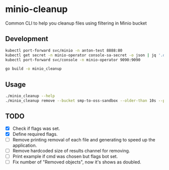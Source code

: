 # minio-cleanup

Common CLI to help you cleanup files using filtering in Minio bucket

## Development
```bash
kubectl port-forward svc/minio -n anton-test 8888:80
kubectl get secret -n minio-operator console-sa-secret -o json | jq '.data.token' -r | base64 -d
kubectl port-forward svc/console -n minio-operator 9090:9090
```

```bash
go build -o minio_cleanup
```

## Usage
```bash
./minio_cleanup --help
./minio_cleanup remove --bucket smp-to-oss-sandbox --older-than 10s --prefix inbox --suffix .json --workers 20 --host localhost:8888 --access-key <access_key> --secret-key <secret_key>`
```

## TODO
- [x] Check if flags was set.
- [x] Define required flags.
- [ ] Remove printing removal of each file and generating to speed up the application.
- [ ] Remove hardcoded size of results channel for removing.
- [ ] Print example if cmd was chosen but flags bot set.
- [ ] Fix number of "Removed objects", now it's shows as doubled.

